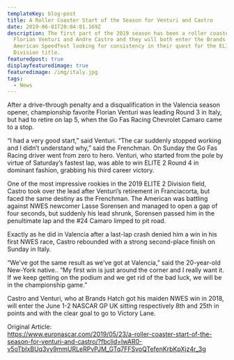 ```yaml
---
templateKey: blog-post
title: A Roller Coaster Start of the Season for Venturi and Castro
date: 2019-06-01T20:04:01.169Z
description: The first part of the 2019 season has been a roller coaster for
  Florian Venturi and Andre Castro and they will both enter the Brands Hatch
  American Speedfest looking for consistency in their quest for the ELITE 2
  Division title.
featuredpost: true
displayfeaturedimage: true
featuredimage: /img/italy.jpg
tags:
  - News
---
```

After a drive-through penalty and a disqualification in the Valencia season opener, championship favorite Florian Venturi was leading Round 3 in Italy, but had to retire on lap 5, when the Go Fas Racing Chevrolet Camaro came to a stop.

“I had a very good start,” said Venturi. “The car suddenly stopped working and I didn’t understand why,” said the Frenchman. On Sunday the Go Fas Racing driver went from zero to hero. Venturi, who started from the pole by virtue of Saturday’s fastest lap, was able to win ELITE 2 Round 4 in dominant fashion, grabbing his third career victory.

One of the most impressive rookies in the 2019 ELITE 2 Division field, Castro took over the lead after Venturi’s retirement in Franciacorta, but faced the same destiny as the Frenchman. The American was battling against NWES newcomer Lasse Sorensen and managed to open a gap of four seconds, but suddenly his lead shrunk, Sorensen passed him in the penultimate lap and the #24 Camaro limped to pit road.

Exactly as he did in Valencia after a last-lap crash denied him a win in his first NWES race, Castro rebounded with a strong second-place finish on Sunday in Italy.

“We’ve got the same result as we’ve got at Valencia,” said the 20-year-old New-York native.. “My first win is just around the corner and I really want it. If we keep getting on the podium and we get rid of the bad luck, we will be in the championship game.”

Castro and Venturi, who at Brands Hatch got his maiden NWES win in 2018, will enter the June 1-2 NASCAR GP UK sitting respectively 8th and 25th in points and with the clear goal to go to Victory Lane.

Original Article: <br><https://www.euronascar.com/2019/05/23/a-roller-coaster-start-of-the-season-for-venturi-and-castro/?fbclid=IwAR0-v5oTbIxBUq3vy9mmURLeRPvPJM_GTq7FFSvoQTefenKrbKpXjz4r_3g>